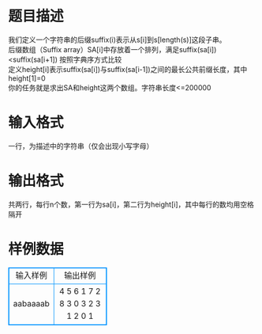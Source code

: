 # 

 
 # 题目描述 
我们定义一个字符串的后缀suffix(i)表示从s[i]到s[length(s)]这段子串。<BR>后缀数组（Suffix&nbsp;array）SA[i]中存放着一个排列，满足suffix(sa[i])&lt;suffix(sa[i+1])&nbsp;按照字典序方式比较<BR>定义height[i]表示suffix(sa[i])与suffix(sa[i-1])之间的最长公共前缀长度，其中height[1]=0<BR>你的任务就是求出SA和height这两个数组。字符串长度&lt;=200000 

 
 # 输入格式 
一行，为描述中的字符串（仅会出现小写字母） 

 
 # 输出格式 
共两行，每行n个数，第一行为sa[i]，第二行为height[i]，其中每行的数均用空格隔开 
# 样例数据
<style>
        table,table tr th, table tr td { border:1px solid #0094ff; }
        table { width: 200px; min-height: 25px; line-height: 25px; text-align: center; border-collapse: collapse;}   
    </style>
<table>
	<tr>
		<td>输入样例</td>
		<td>输出样例</td>
	</tr>
<tr><td>aabaaaab
</td><td>4 5 6 1 7 2 8 3
0 3 2 3 1 2 0 1</td></tr></table>

